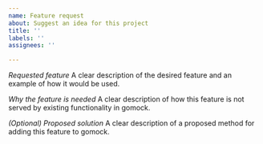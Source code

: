 ```yaml
---
name: Feature request
about: Suggest an idea for this project
title: ''
labels: ''
assignees: ''

---
```


*Requested feature* A clear description of the desired feature and an example of
how it would be used.

*Why the feature is needed* A clear description of how this feature is not
served by existing functionality in gomock.

*(Optional) Proposed solution* A clear description of a proposed method for
adding this feature to gomock.
